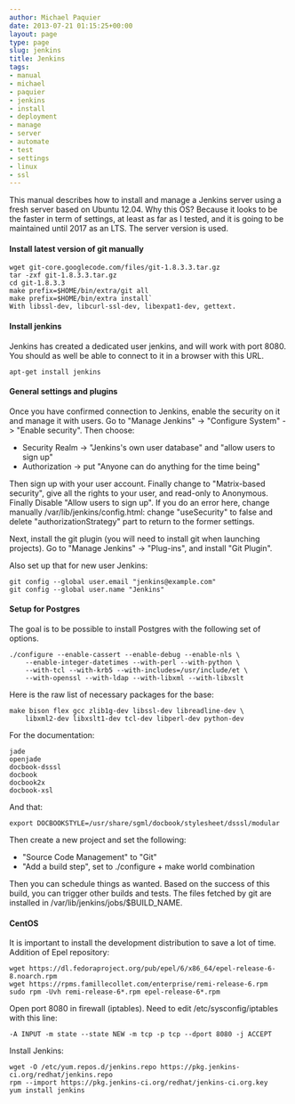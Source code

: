 ```yaml
---
author: Michael Paquier
date: 2013-07-21 01:15:25+00:00
layout: page
type: page
slug: jenkins
title: Jenkins
tags:
- manual
- michael
- paquier
- jenkins
- install
- deployment
- manage
- server
- automate
- test
- settings
- linux
- ssl
---
```

This manual describes how to install and manage a Jenkins server using a
fresh server based on Ubuntu 12.04. Why this OS? Because it looks to be
the faster in term of settings, at least as far as I tested, and it is
going to be maintained until 2017 as an LTS. The server version is used.

#### Install latest version of git manually

    wget git-core.googlecode.com/files/git-1.8.3.3.tar.gz
    tar -zxf git-1.8.3.3.tar.gz
    cd git-1.8.3.3
    make prefix=$HOME/bin/extra/git all
    make prefix=$HOME/bin/extra install`
    With libssl-dev, libcurl-ssl-dev, libexpat1-dev, gettext.

#### Install jenkins

Jenkins has created a dedicated user jenkins, and will work with port
8080. You should as well be able to connect to it in a browser with this
URL.

    apt-get install jenkins

#### General settings and plugins

Once you have confirmed connection to Jenkins, enable the security on it
and manage it with users. Go to "Manage Jenkins" -> "Configure System"
-> "Enable security". Then choose:

  * Security Realm -> "Jenkins's own user database" and "allow users to
sign up"
  * Authorization -> put "Anyone can do anything for the time being"

Then sign up with your user account. Finally change to "Matrix-based
security", give all the rights to your user, and read-only to Anonymous.
Finally Disable "Allow users to sign up". If you do an error here, change
manually /var/lib/jenkins/config.html: change "useSecurity" to false and
delete "authorizationStrategy" part to return to the former settings.

Next, install the git plugin (you will need to install git when launching
projects). Go to "Manage Jenkins" -> "Plug-ins", and install "Git Plugin".

Also set up that for new user Jenkins:

    git config --global user.email "jenkins@example.com"
    git config --global user.name "Jenkins"

#### Setup for Postgres

The goal is to be possible to install Postgres with the following set of
options.

    ./configure --enable-cassert --enable-debug --enable-nls \
        --enable-integer-datetimes --with-perl --with-python \
        --with-tcl --with-krb5 --with-includes=/usr/include/et \
        --with-openssl --with-ldap --with-libxml --with-libxslt

Here is the raw list of necessary packages for the base:

    make bison flex gcc zlib1g-dev libssl-dev libreadline-dev \
        libxml2-dev libxslt1-dev tcl-dev libperl-dev python-dev

For the documentation:

    jade
    openjade
    docbook-dsssl
    docbook
    docbook2x
    docbook-xsl

And that:

    export DOCBOOKSTYLE=/usr/share/sgml/docbook/stylesheet/dsssl/modular

Then create a new project and set the following:

  * "Source Code Management" to "Git"
  * "Add a build step", set to ./configure + make world combination

Then you can schedule things as wanted. Based on the success of this
build, you can trigger other builds and tests. The files fetched by
git are installed in /var/lib/jenkins/jobs/$BUILD_NAME.

#### CentOS

It is important to install the development distribution to save a lot
of time. Addition of Epel repository:

    wget https://dl.fedoraproject.org/pub/epel/6/x86_64/epel-release-6-8.noarch.rpm
    wget https://rpms.famillecollet.com/enterprise/remi-release-6.rpm
    sudo rpm -Uvh remi-release-6*.rpm epel-release-6*.rpm

Open port 8080 in firewall (iptables). Need to edit /etc/sysconfig/iptables
with this line:

    -A INPUT -m state --state NEW -m tcp -p tcp --dport 8080 -j ACCEPT

Install Jenkins:

    wget -O /etc/yum.repos.d/jenkins.repo https://pkg.jenkins-ci.org/redhat/jenkins.repo
    rpm --import https://pkg.jenkins-ci.org/redhat/jenkins-ci.org.key
    yum install jenkins
